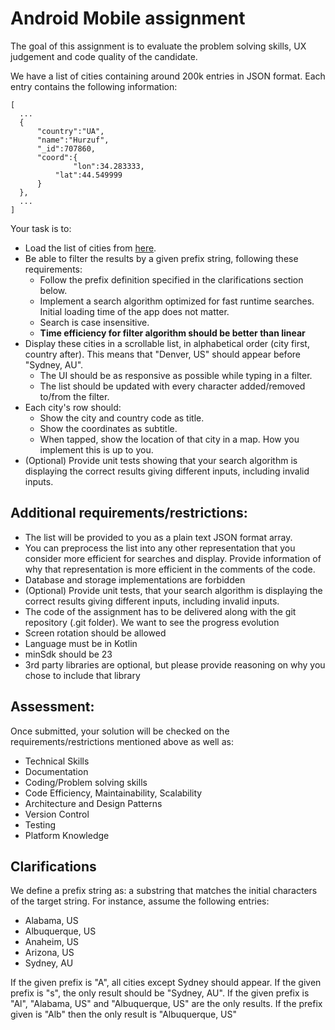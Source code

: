 # Android Mobile assignment

The goal of this assignment is to evaluate the problem solving skills, UX judgement and code quality of the candidate.

We have a list of cities containing around 200k entries in JSON format. Each entry contains the following information:

```
[
  ...
  {
      "country":"UA",
      "name":"Hurzuf",
      "_id":707860,
      "coord":{
              "lon":34.283333,
          "lat":44.549999
      }
  },
  ...
]
```

Your task is to:
* Load the list of cities from [here](https://raw.githubusercontent.com/SiriusAndroid/android-assignment/master/cities.json).
* Be able to filter the results by a given prefix string, following these requirements:
     * Follow the prefix definition specified in the clarifications section below.
     * Implement a search algorithm optimized for fast runtime searches. Initial loading time of the app does not matter.
     * Search is case insensitive.
     * **Time efficiency for filter algorithm should be better than linear**
* Display these cities in a scrollable list, in alphabetical order (city first, country after). This means that "Denver, US" should appear before "Sydney, AU".
     * The UI should be as responsive as possible while typing in a filter.
     * The list should be updated with every character added/removed to/from the filter.
* Each city's row should:
     * Show the city and country code as title.
     * Show the coordinates as subtitle.
     * When tapped, show the location of that city in a map. How you implement this is up to you.
* (Optional) Provide unit tests showing that your search algorithm is displaying the correct results giving different inputs, including invalid inputs.

## Additional requirements/restrictions:

* The list will be provided to you as a plain text JSON format array.
* You can preprocess the list into any other representation that you consider more efficient
for searches and display. Provide information of why that representation is more efficient
in the comments of the code.
* Database and storage implementations are forbidden
* (Optional) Provide unit tests, that your search algorithm is displaying the correct results giving different inputs, including invalid inputs.
* The code of the assignment has to be delivered along with the git repository (.git folder). We want to see the progress evolution
* Screen rotation should be allowed
* Language must be in Kotlin
* minSdk should be 23
* 3rd party libraries are optional, but please provide reasoning on why you chose to include that library

## Assessment:
Once submitted, your solution will be checked on the requirements/restrictions mentioned above as well as:
- Technical Skills
- Documentation
- Coding/Problem solving skills
- Code Efficiency, Maintainability, Scalability
- Architecture and Design Patterns
- Version Control
- Testing
- Platform Knowledge

## Clarifications

We define a prefix string as: a substring that matches the initial characters of the target string. For instance, assume the following entries:

* Alabama, US
* Albuquerque, US
* Anaheim, US
* Arizona, US
* Sydney, AU

If the given prefix is "A", all cities except Sydney should appear. If the given prefix is "s", the only result should be "Sydney, AU".
If the given prefix is "Al", "Alabama, US" and "Albuquerque, US" are the only results.
If the prefix given is "Alb" then the only result is "Albuquerque, US"
